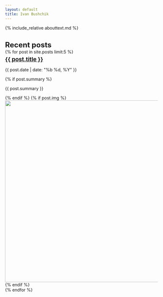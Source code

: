 ```yaml
---
layout: default
title: Ivan Bushchik
---
```


{% include_relative abouttext.md %}

<div>
  <h1 style="font-size: 24px; margin-bottom: 0;">Recent posts</h1>
  <div id="blog-archives">
    {% for post in site.posts limit:5 %}
      <article class="post" style="margin-top: 5px;">
          <h2 style="font-size: 14pt; margin: 0 0 0 0;"><a href="{{ post.url }}">{{ post.title }}</a></h2>
          <p class="meta"><span class="postdate">{{ post.date | date: "%b %d, %Y" }}</span></p>
          {% if post.summary %}
            <p>{{ post.summary }}</p>
          {% endif %}
          {% if post.img %}
            <img src="{{ post.img }}" width=600 />
          {% endif %}
      </article>
    {% endfor %}
  </div>
</div>